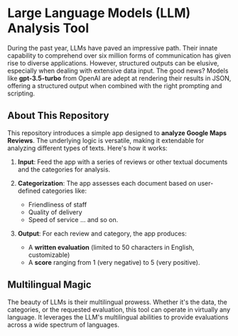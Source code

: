 # Large Language Models (LLM) Analysis Tool

During the past year, LLMs have paved an impressive path. Their innate capability to comprehend over six million forms of communication has given rise to diverse applications. However, structured outputs can be elusive, especially when dealing with extensive data input. The good news? Models like **gpt-3.5-turbo** from OpenAI are adept at rendering their results in JSON, offering a structured output when combined with the right prompting and scripting.

## About This Repository

This repository introduces a simple app designed to **analyze Google Maps Reviews**. The underlying logic is versatile, making it extendable for analyzing different types of texts. Here's how it works:

1. **Input**: Feed the app with a series of reviews or other textual documents and the categories for analysis.
2. **Categorization**: The app assesses each document based on user-defined categories like:
   - Friendliness of staff
   - Quality of delivery
   - Speed of service
   ... and so on.
   
3. **Output**: For each review and category, the app produces:
   - A **written evaluation** (limited to 50 characters in English, customizable)
   - A **score** ranging from 1 (very negative) to 5 (very positive).

## Multilingual Magic

The beauty of LLMs is their multilingual prowess. Whether it's the data, the categories, or the requested evaluation, this tool can operate in virtually any language. It leverages the LLM's multilingual abilities to provide evaluations across a wide spectrum of languages.
